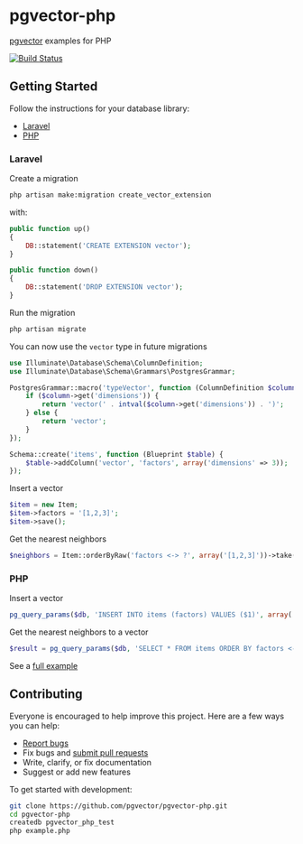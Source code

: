 # pgvector-php

[pgvector](https://github.com/pgvector/pgvector) examples for PHP

[![Build Status](https://github.com/pgvector/pgvector-php/workflows/build/badge.svg?branch=master)](https://github.com/pgvector/pgvector-php/actions)

## Getting Started

Follow the instructions for your database library:

- [Laravel](#laravel)
- [PHP](#php)

### Laravel

Create a migration

```sh
php artisan make:migration create_vector_extension
```

with:

```php
public function up()
{
    DB::statement('CREATE EXTENSION vector');
}

public function down()
{
    DB::statement('DROP EXTENSION vector');
}
```

Run the migration

```sh
php artisan migrate
```

You can now use the `vector` type in future migrations

```php
use Illuminate\Database\Schema\ColumnDefinition;
use Illuminate\Database\Schema\Grammars\PostgresGrammar;

PostgresGrammar::macro('typeVector', function (ColumnDefinition $column) {
    if ($column->get('dimensions')) {
        return 'vector(' . intval($column->get('dimensions')) . ')';
    } else {
        return 'vector';
    }
});

Schema::create('items', function (Blueprint $table) {
    $table->addColumn('vector', 'factors', array('dimensions' => 3));
});
```

Insert a vector

```php
$item = new Item;
$item->factors = '[1,2,3]';
$item->save();
```

Get the nearest neighbors

```php
$neighbors = Item::orderByRaw('factors <-> ?', array('[1,2,3]'))->take(5)->get();
```

### PHP

Insert a vector

```php
pg_query_params($db, 'INSERT INTO items (factors) VALUES ($1)', array('[1,2,3]'));
```

Get the nearest neighbors to a vector

```php
$result = pg_query_params($db, 'SELECT * FROM items ORDER BY factors <-> $1 LIMIT 5', array('[1,2,3]'));
```

See a [full example](example.php)

## Contributing

Everyone is encouraged to help improve this project. Here are a few ways you can help:

- [Report bugs](https://github.com/pgvector/pgvector-php/issues)
- Fix bugs and [submit pull requests](https://github.com/pgvector/pgvector-php/pulls)
- Write, clarify, or fix documentation
- Suggest or add new features

To get started with development:

```sh
git clone https://github.com/pgvector/pgvector-php.git
cd pgvector-php
createdb pgvector_php_test
php example.php
```
